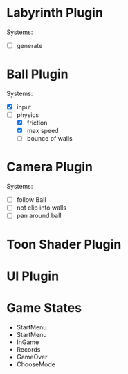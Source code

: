 # Labyrinth Plugin

Systems:

- [ ] generate

# Ball Plugin

Systems:

- [x] input
- [ ] physics
  - [x] friction
  - [x] max speed
  - [ ] bounce of walls

# Camera Plugin

Systems:

- [ ] follow Ball
- [ ] not clip into walls
- [ ] pan around ball

# Toon Shader Plugin

# UI Plugin

# Game States

- StartMenu
- StartMenu
- InGame
- Records
- GameOver
- ChooseMode
